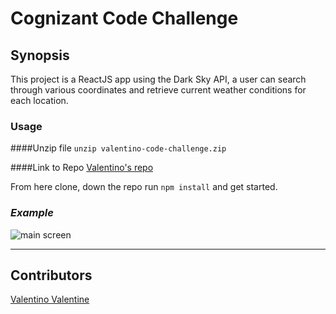 # Cognizant Code Challenge 

## Synopsis

This project is a ReactJS app using the Dark Sky API, a user can search through various coordinates and retrieve current weather conditions for each location.

### Usage 
####Unzip file
```unzip valentino-code-challenge.zip```

####Link to Repo
[Valentino's repo](https://github.com/valentinovtino/dark-sky-challenge-)

From here clone, down the repo run `npm install` and get started. 


### *Example* 

![main screen](./src/images/main.png)

---

## Contributors

[Valentino Valentine](https://github.com/valentinovtino)